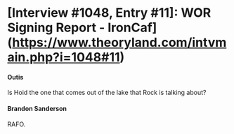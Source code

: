 # [Interview #1048, Entry #11]: WOR Signing Report - IronCaf](https://www.theoryland.com/intvmain.php?i=1048#11)

#### Outis

Is Hoid the one that comes out of the lake that Rock is talking about?

#### Brandon Sanderson

RAFO.

